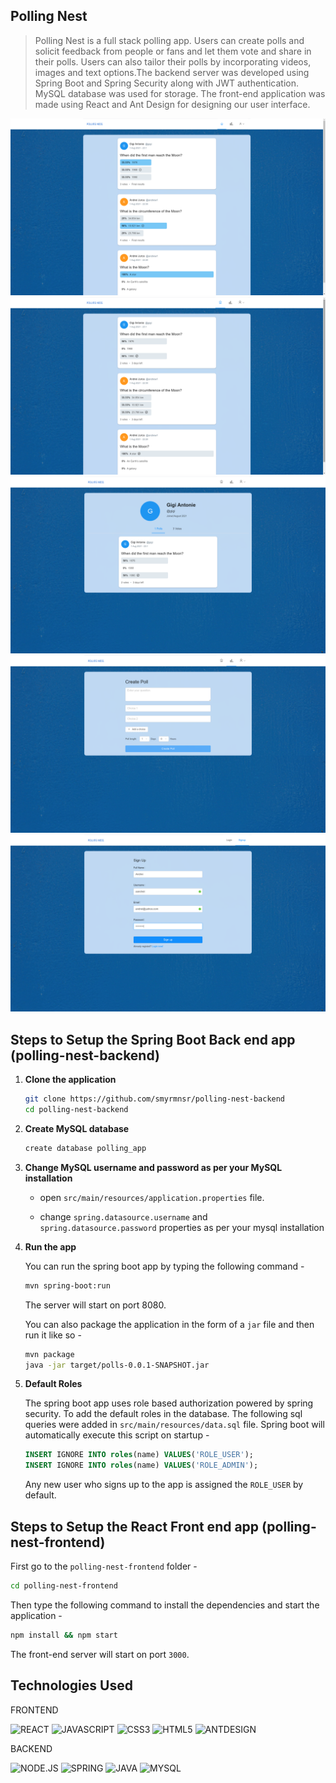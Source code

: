 ## Polling Nest

> Polling Nest is a full stack polling app. Users can create polls and solicit feedback from people or fans and let them vote and share in their polls. Users can also tailor their polls by incorporating videos, images and text options.The backend server was developed using Spring Boot and Spring Security along with JWT authentication. MySQL database was used for storage. The front-end application was made using React and Ant Design for designing our user interface.

![Polling Nest 1](https://github.com/smyrmnsr/polling-nest-frontend/blob/master/polling-nest.png)
![Polling Nest 2](https://github.com/smyrmnsr/polling-nest-frontend/blob/master/polling-nest1.png)
![Polling Nest 3](https://github.com/smyrmnsr/polling-nest-frontend/blob/master/polling-nest2.png)
![Polling Nest 4](https://github.com/smyrmnsr/polling-nest-frontend/blob/master/polling-nest3.png)
![Polling Nest 5](https://github.com/smyrmnsr/polling-nest-frontend/blob/master/polling-nest4.png)

## Steps to Setup the Spring Boot Back end app (polling-nest-backend)

1. **Clone the application**

   ```bash
   git clone https://github.com/smyrmnsr/polling-nest-backend
   cd polling-nest-backend
   ```

2. **Create MySQL database**

   ```bash
   create database polling_app
   ```

3. **Change MySQL username and password as per your MySQL installation**

   - open `src/main/resources/application.properties` file.

   - change `spring.datasource.username` and `spring.datasource.password` properties as per your mysql installation

4. **Run the app**

   You can run the spring boot app by typing the following command -

   ```bash
   mvn spring-boot:run
   ```

   The server will start on port 8080.

   You can also package the application in the form of a `jar` file and then run it like so -

   ```bash
   mvn package
   java -jar target/polls-0.0.1-SNAPSHOT.jar
   ```

5. **Default Roles**

   The spring boot app uses role based authorization powered by spring security. To add the default roles in the database. The following sql queries were added in `src/main/resources/data.sql` file. Spring boot will automatically execute this script on startup -

   ```sql
   INSERT IGNORE INTO roles(name) VALUES('ROLE_USER');
   INSERT IGNORE INTO roles(name) VALUES('ROLE_ADMIN');
   ```

   Any new user who signs up to the app is assigned the `ROLE_USER` by default.

## Steps to Setup the React Front end app (polling-nest-frontend)

First go to the `polling-nest-frontend` folder -

```bash
cd polling-nest-frontend
```

Then type the following command to install the dependencies and start the application -

```bash
npm install && npm start
```

The front-end server will start on port `3000`.

## Technologies Used

FRONTEND

![REACT](https://img.shields.io/badge/React-20232A?style=for-the-badge&logo=react&logoColor=61DAFB)
![JAVASCRIPT](https://img.shields.io/badge/JavaScript-323330?style=for-the-badge&logo=javascript&logoColor=F7DF1E)
![CSS3](https://img.shields.io/badge/CSS3-1572B6?style=for-the-badge&logo=css3&logoColor=white)
![HTML5](https://img.shields.io/badge/HTML5-E34F26?style=for-the-badge&logo=html5&logoColor=white)
![ANTDESIGN](https://img.shields.io/badge/AntDesign-4B275F?style=for-the-badge&logo=elixir&logoColor=white)

BACKEND

![NODE.JS](https://img.shields.io/badge/Node.js-43853D?style=for-the-badge&logo=node.js&logoColor=white)
![SPRING](https://img.shields.io/badge/Spring-6DB33F?style=for-the-badge&logo=spring&logoColor=white)
![JAVA](https://img.shields.io/badge/Java-ED8B00?style=for-the-badge&logo=java&logoColor=white)
![MYSQL](https://img.shields.io/badge/MySQL-262629?style=for-the-badge&logo=mysql&logoColor=white)
